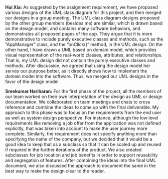 **Hui Xia:**
As suggested by the assignment requirement, we have proposed various designs of the UML class diagram for this project, and then merged our designs in a group meeting. The UML class diagram designs proposed by the other group members (besides me) are similar, which is drawn based on the design model, and contains many software behaviors, and demonstrates all proposed pages of the app. They argue that it is more demonstrative to include purely executive classes and methods, such as the “AppManager” class, and the “onClick()” method, in the UML design.  On the other hand, I have drawn a UML based on domain model, which provides visual representation of the real-world classes, attributes, and relationships. That is, my UML design did not contain the purely executive classes and methods. After discussion, we agreed that using the design model her serves our purpose better, as it directly shows how to implement the domain model into the software. Thus, we merged our UML designs in the favor of the design model. 

**Sreekumar Hariharan:**
For the first phase of the project, all the members of our team worked on their own interpretation of the design as UML or design documentation. We collaborated on team meetings and chats to cross reference and combine the ideas to come up with the final deliverable. My approach to this phase was to focus on the requirements from the end user as well as system design perspective. For instance, although the low level requirements like removing a job offer from the application was not defined explicitly, that was taken into account to make the user journey more complete. Similarly, the requirement does not specify anything more than specifying the name of the company, but we decided that it would be a good idea to keep that as a subclass so that it can be scaled up and reused if required in the further iterations of the product. We also created subclasses for job location and job benefits in order to support reusability and segregation of features. After combining the ideas into the final UML document, we also discussed the approach to document the same in the best way to make the design clear to the reader.
